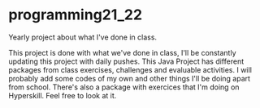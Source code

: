 # programming21_22
Yearly project about what I've done in class.

This project is done with what we've done in class, I'll be constantly updating
this project with daily pushes. This Java Project has different packages from
class exercises, challenges and evaluable activities. I will probably add some
codes of my own and other things I'll be doing apart from school. There's also
a package with exercices that I'm doing on Hyperskill. Feel free to look at it.
